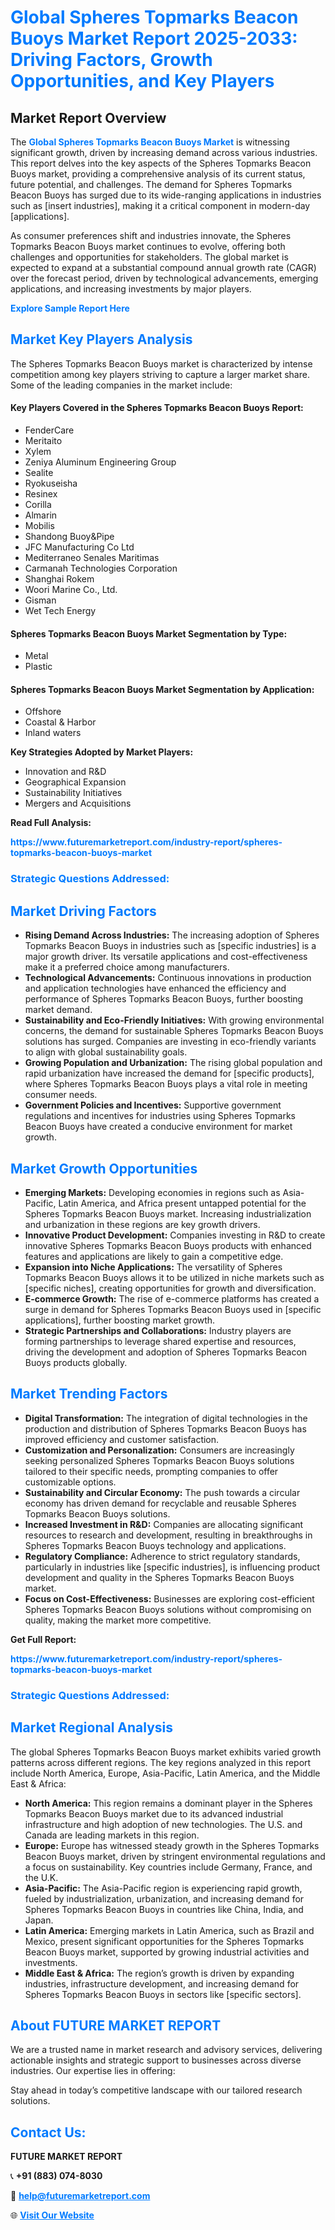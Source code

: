 <h1 style="color: #007BFF;">Global Spheres Topmarks Beacon Buoys Market Report 2025-2033: Driving Factors, Growth Opportunities, and Key Players</h1>

<section id="overview">
<h2>Market Report Overview</h2>
<p>The <a href="https://www.futuremarketreport.com/industry-report/spheres-topmarks-beacon-buoys-market" style="color: #007BFF; text-decoration: none;"><strong>Global Spheres Topmarks Beacon Buoys Market</strong></a> is witnessing significant growth, driven by increasing demand across various industries. This report delves into the key aspects of the Spheres Topmarks Beacon Buoys market, providing a comprehensive analysis of its current status, future potential, and challenges. The demand for Spheres Topmarks Beacon Buoys has surged due to its wide-ranging applications in industries such as [insert industries], making it a critical component in modern-day [applications].</p>
<p>As consumer preferences shift and industries innovate, the Spheres Topmarks Beacon Buoys market continues to evolve, offering both challenges and opportunities for stakeholders. The global market is expected to expand at a substantial compound annual growth rate (CAGR) over the forecast period, driven by technological advancements, emerging applications, and increasing investments by major players.</p>
</section>

<section id="overview">
<p><a href="https://www.futuremarketreport.com/request-sample/reportId=40640" style="color: #007BFF; text-decoration: none;"><strong>Explore Sample Report Here</strong></a></p>
</section>

<section id="key-players">
<h2 style="color: #007BFF;">Market Key Players Analysis</h2>
<p>The Spheres Topmarks Beacon Buoys market is characterized by intense competition among key players striving to capture a larger market share. Some of the leading companies in the market include:</p>
<h4>Key Players Covered in the Spheres Topmarks Beacon Buoys Report:</h4>
<ul><li>FenderCare</li><li>Meritaito</li><li>Xylem</li><li>Zeniya Aluminum Engineering Group</li><li>Sealite</li><li>Ryokuseisha</li><li>Resinex</li><li>Corilla</li><li>Almarin</li><li>Mobilis</li><li>Shandong Buoy&amp;Pipe</li><li>JFC Manufacturing Co Ltd</li><li>Mediterraneo Senales Maritimas</li><li>Carmanah Technologies Corporation</li><li>Shanghai Rokem</li><li>Woori Marine Co., Ltd.</li><li>Gisman</li><li>Wet Tech Energy</li></ul>
<h4>Spheres Topmarks Beacon Buoys Market Segmentation by Type:</h4>
<ul><li>Metal</li><li>Plastic</li></ul>

<h4>Spheres Topmarks Beacon Buoys Market Segmentation by Application:</h4>
<ul><li>Offshore</li><li>Coastal &amp; Harbor</li><li>Inland waters</li></ul>
<p><strong>Key Strategies Adopted by Market Players:</strong></p>
<ul>
<li>Innovation and R&D</li>
<li>Geographical Expansion</li>
<li>Sustainability Initiatives</li>
<li>Mergers and Acquisitions</li>
</ul>
</section>

<section>
<p><strong>Read Full Analysis: </strong></p><a href="https://www.futuremarketreport.com/industry-report/spheres-topmarks-beacon-buoys-market" style="color: #007BFF; text-decoration: none;"><strong>https://www.futuremarketreport.com/industry-report/spheres-topmarks-beacon-buoys-market</strong></a>
<h3 style="color: #007BFF;">Strategic Questions Addressed:</h3>
</section>

<section id="driving-factors">
<h2 style="color: #007BFF;">Market Driving Factors</h2>
<ul>
<li><strong>Rising Demand Across Industries:</strong> The increasing adoption of Spheres Topmarks Beacon Buoys in industries such as [specific industries] is a major growth driver. Its versatile applications and cost-effectiveness make it a preferred choice among manufacturers.</li>
<li><strong>Technological Advancements:</strong> Continuous innovations in production and application technologies have enhanced the efficiency and performance of Spheres Topmarks Beacon Buoys, further boosting market demand.</li>
<li><strong>Sustainability and Eco-Friendly Initiatives:</strong> With growing environmental concerns, the demand for sustainable Spheres Topmarks Beacon Buoys solutions has surged. Companies are investing in eco-friendly variants to align with global sustainability goals.</li>
<li><strong>Growing Population and Urbanization:</strong> The rising global population and rapid urbanization have increased the demand for [specific products], where Spheres Topmarks Beacon Buoys plays a vital role in meeting consumer needs.</li>
<li><strong>Government Policies and Incentives:</strong> Supportive government regulations and incentives for industries using Spheres Topmarks Beacon Buoys have created a conducive environment for market growth.</li>
</ul>
</section>

<section id="growth-opportunities">
<h2 style="color: #007BFF;">Market Growth Opportunities</h2>
<ul>
<li><strong>Emerging Markets:</strong> Developing economies in regions such as Asia-Pacific, Latin America, and Africa present untapped potential for the Spheres Topmarks Beacon Buoys market. Increasing industrialization and urbanization in these regions are key growth drivers.</li>
<li><strong>Innovative Product Development:</strong> Companies investing in R&D to create innovative Spheres Topmarks Beacon Buoys products with enhanced features and applications are likely to gain a competitive edge.</li>
<li><strong>Expansion into Niche Applications:</strong> The versatility of Spheres Topmarks Beacon Buoys allows it to be utilized in niche markets such as [specific niches], creating opportunities for growth and diversification.</li>
<li><strong>E-commerce Growth:</strong> The rise of e-commerce platforms has created a surge in demand for Spheres Topmarks Beacon Buoys used in [specific applications], further boosting market growth.</li>
<li><strong>Strategic Partnerships and Collaborations:</strong> Industry players are forming partnerships to leverage shared expertise and resources, driving the development and adoption of Spheres Topmarks Beacon Buoys products globally.</li>
</ul>
</section>

<section id="trending-factors">
<h2 style="color: #007BFF;">Market Trending Factors</h2>
<ul>
<li><strong>Digital Transformation:</strong> The integration of digital technologies in the production and distribution of Spheres Topmarks Beacon Buoys has improved efficiency and customer satisfaction.</li>
<li><strong>Customization and Personalization:</strong> Consumers are increasingly seeking personalized Spheres Topmarks Beacon Buoys solutions tailored to their specific needs, prompting companies to offer customizable options.</li>
<li><strong>Sustainability and Circular Economy:</strong> The push towards a circular economy has driven demand for recyclable and reusable Spheres Topmarks Beacon Buoys solutions.</li>
<li><strong>Increased Investment in R&D:</strong> Companies are allocating significant resources to research and development, resulting in breakthroughs in Spheres Topmarks Beacon Buoys technology and applications.</li>
<li><strong>Regulatory Compliance:</strong> Adherence to strict regulatory standards, particularly in industries like [specific industries], is influencing product development and quality in the Spheres Topmarks Beacon Buoys market.</li>
<li><strong>Focus on Cost-Effectiveness:</strong> Businesses are exploring cost-efficient Spheres Topmarks Beacon Buoys solutions without compromising on quality, making the market more competitive.</li>
</ul>
</section>

<section>
<p><strong>Get Full Report: </strong></p><a href="https://www.futuremarketreport.com/industry-report/spheres-topmarks-beacon-buoys-market" style="color: #007BFF; text-decoration: none;"><strong>https://www.futuremarketreport.com/industry-report/spheres-topmarks-beacon-buoys-market</strong></a>
<h3 style="color: #007BFF;">Strategic Questions Addressed:</h3>
</section>


<section id="regional-analysis">
<h2 style="color: #007BFF;">Market Regional Analysis</h2>
<p>The global Spheres Topmarks Beacon Buoys market exhibits varied growth patterns across different regions. The key regions analyzed in this report include North America, Europe, Asia-Pacific, Latin America, and the Middle East & Africa:</p>
<ul>
<li><strong>North America:</strong> This region remains a dominant player in the Spheres Topmarks Beacon Buoys market due to its advanced industrial infrastructure and high adoption of new technologies. The U.S. and Canada are leading markets in this region.</li>
<li><strong>Europe:</strong> Europe has witnessed steady growth in the Spheres Topmarks Beacon Buoys market, driven by stringent environmental regulations and a focus on sustainability. Key countries include Germany, France, and the U.K.</li>
<li><strong>Asia-Pacific:</strong> The Asia-Pacific region is experiencing rapid growth, fueled by industrialization, urbanization, and increasing demand for Spheres Topmarks Beacon Buoys in countries like China, India, and Japan.</li>
<li><strong>Latin America:</strong> Emerging markets in Latin America, such as Brazil and Mexico, present significant opportunities for the Spheres Topmarks Beacon Buoys market, supported by growing industrial activities and investments.</li>
<li><strong>Middle East & Africa:</strong> The region’s growth is driven by expanding industries, infrastructure development, and increasing demand for Spheres Topmarks Beacon Buoys in sectors like [specific sectors].</li>
</ul>
</section>

<footer>
<h2 style="color: #007BFF;">About FUTURE MARKET REPORT</h2>
<p>We are a trusted name in market research and advisory services, delivering actionable insights and strategic support to businesses across diverse industries. Our expertise lies in offering:</p>

<p>Stay ahead in today’s competitive landscape with our tailored research solutions.</p>

<h2 style="color: #007BFF;">Contact Us:</h2>
<p><strong>FUTURE MARKET REPORT</strong></p>
<p>📞 <strong>+91 (883) 074-8030</strong></p>
<p>📧 <strong><a href="mailto:help@futuremarketreport.com" style="color: #007BFF;">help@futuremarketreport.com</a></strong></p>
<p>🌐 <strong><a href="https://www.futuremarketreport.com/" style="color: #007BFF;">Visit Our Website</a></strong></p>
</footer>